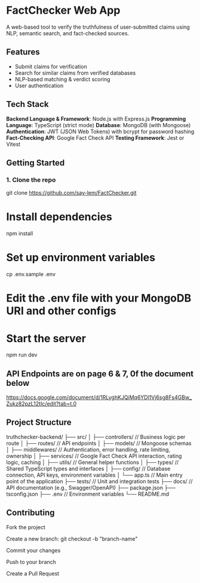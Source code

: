 # FactChecker Web App

A web-based tool to verify the truthfulness of user-submitted claims using NLP, semantic search, and fact-checked sources.


## Features

- Submit claims for verification
- Search for similar claims from verified databases
- NLP-based matching & verdict scoring
- User authentication 



## Tech Stack

**Backend Language & Framework**: Node.js with Express.js
**Programming Language**: TypeScript (strict mode)
**Database**: MongoDB (with Mongoose) 
**Authentication**: JWT (JSON Web Tokens) with bcrypt for password hashing
**Fact-Checking API**: Google Fact Check API
**Testing Framework**: Jest or Vitest



## Getting Started

### 1. Clone the repo

git clone https://github.com/say-lem/FactChecker.git

# Install dependencies
npm install

# Set up environment variables
cp .env.sample .env
# Edit the .env file with your MongoDB URI and other configs

# Start the server
npm run dev


## API Endpoints are on page 6 & 7, 0f the document below
https://docs.google.com/document/d/1RLyghKJQiMq6YDl1Vj6sg8Fs4GBw_Zukz82pzL12tIc/edit?tab=t.0


## Project Structure

truthchecker-backend/
├── src/
│   ├── controllers/        // Business logic per route
│   ├── routes/             // API endpoints
│   ├── models/             // Mongoose schemas
│   ├── middlewares/        // Authentication, error handling, rate limiting, ownership
│   ├── services/           // Google Fact Check API interaction, rating logic, caching
│   ├── utils/              // General helper functions
│   ├── types/              // Shared TypeScript types and interfaces
│   ├── config/             // Database connection, API keys, environment variables
│   └── app.ts              // Main entry point of the application
├── tests/                // Unit and integration tests
├── docs/                 // API documentation (e.g., Swagger/OpenAPI)
├── package.json
├── tsconfig.json
├── .env                    // Environment variables
└── README.md

## Contributing
Fork the project

Create a new branch: git checkout -b "branch-name"

Commit your changes

Push to your branch

Create a Pull Request

